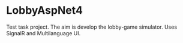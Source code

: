 # LobbyAspNet4

Test task project.
The aim is develop the lobby-game simulator. Uses SignalR and Multilanguage UI.
